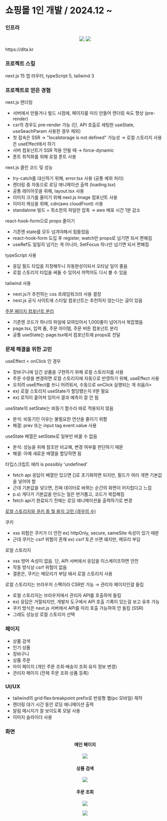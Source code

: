 <h1>쇼핑몰 1인 개발 / 2024.12 ~ </h1>

### 인프라
<p align="center">
  <img src="https://github.com/user-attachments/assets/fee97e3b-fe2a-4662-b7e6-555f3c8f68e5" />
  <img src="https://github.com/user-attachments/assets/b3528f47-4cdb-4fd4-a5bb-2eed72233c6c" />
</p>

<p>https://dlta.kr</p>

### 프로젝트 스킬
next.js 15 앱 라우터, typeScript 5, tailwind 3

### 프로젝트로 얻은 경혐
next.js 렌더링
<ul>
  <li>서버에서 만들거나 빌드 시점에, 페이지를 미리 만들어 렌더링 속도 향상 (pre-render)</li>
  <li>csr의 경우도 pre-render 가능 (단, API 호출로 세팅한 useState, useSeachParam 사용한 경우 제외)</li>
  <li>첫 접속은 SSR → "localstorage is not defined" 가능성 → 로컬 스토리지 사용은 useEffect에서 하기</li>
  <li>서버 컴포넌트가 SSR 적용 안될 때 → force-dynamic</li>  
  <li>폰트 최적화를 위해 로컬 폰트 사용</li>
</ul>

next.js 클린 코드 및 성능
<ul>
  <li>try-catch를 대신하기 위해, error.tsx 사용 (공통 예외 처리)</li>
  <li>렌더링 중 자동으로 로딩 애니메이션 출력 (loading.tsx)</li>
  <li>공통 레이아웃을 위해, layout.tsx 사용</li>  
  <li>이미지 크기를 줄이기 위해 next.js Image 컴포넌트 사용</li>
  <li>이미지 캐싱을 위해, cdn(aws cloudFront) 사용</li>
  <li>standalone 빌드 + 최소한의 파일만 압축 → aws 배포 시간 1분 감소</li>
</ul>

react-hook-form으로 props 줄이기
<ul>
  <li>기존엔 state를 모두 넘겨야해서 힘들었음</li>
  <li>react-hook-form 도입 후 register, watch만 props로 넘기면 되서 편해짐</li>
  <li>useRef도 일일히 넘기는 게 아니라, SetFocus 하나만 넘기면 되서 편해짐</li>
</ul>

typeScript 사용
<ul>
  <li>응답 필드 타입을 지정해두니 자동완성이되서 오타날 일이 줄음</li>
  <li>로컬 스토리지 타입을 써둘 수 있어서 까먹어도 다시 볼 수 있음</li>
</ul>

tailwind 사용
<ul>
  <li>next.js가 추천하는 css 프레임워크라 사용 결정</li>
  <li>next.js 공식 사이트에 스타일 컴포넌트는 추천하지 않는다는 글이 있음</li>
</ul>

<a href="https://github.com/kimtaehyun304/tama/blob/309649ccf024d3f8a79896fe5216417f5f0d516f/app/order/page.tsx#L92">
  주문 페이지 컴포넌트 분리
</a>
<ul>
  <li>기존엔 코드가 하나의 파일에 모여있어서 1,000줄이 넘어가서 복잡했음</li>
  <li>page.tsx, 입력 폼, 주문 아이템, 주문 버튼 컴포넌트 분리</li>
  <li>공통 useState는 page.tsx에서 컴포넌트에 props로 전달</li>
</ul>

### 문제 해결을 위한 고민
useEffect < onClick 인 경우
<ul>
  <li>장바구니에 담긴 상품을 구현하기 위해 로컬 스토리지를 사용</li>
  <li>주문 수량을 변경하면 로컬 스토리지에 자동으로 반영하기 위해, useEffect 사용</li>
  <li>오히려 useEffect를 쓰니 어려워서, 수동으로 onClick 실행되는 게 쉬움/li>
  <li>ex) 로컬 스토리지 useState가 할당됐는지 if문 필요</li>
  <li>ex) 로직이 흩어져 있어서 결과 예측이 잘 안 됨</li>
</ul>

useState의 setState는 비동기 함수라 바로 적용되지 않음
<ul>
  <li>분석: 비동기인 이유는 불필요한 연산을 줄이기 위함</li>
  <li>해결: prev 또는 input tag event.value 사용</li>
</ul>

useState 배열은 setState로 일부만 바꿀 수 없음
<ul>
  <li>분석: 성능을 위해 참조만 비교해, 변경 여부를 판단하기 때문</li>
  <li>해결: 아예 새로운 배열을 할당하면 됨</li>
</ul>

타입스크립트 에러 is possibly 'undefined'
<ul>
  <li>fetch api 응답이 배열만 있으면 []로 초기화하면 되지만, 필드가 여러 개면 기본값을 넣어야 함</li>
  <li>근데 기본값을 넣으면, 진짜 데이터로 바뀌는 순간의 화면이 어지럽다고 느낌</li>
  <li>p.s) 게다가 기본값을 만드는 일은 번거롭고, 코드가 복잡해짐</li>
  <li>fetch api가 완료되기 전에는 로딩 애니메이션을 출력하기로 변경</li>
</ul>

<a href="https://velog.io/@hyungman304/%ED%86%A0%ED%81%B0-%EB%B3%B4%EA%B4%80-%EC%9C%84%EC%B9%98-%EA%B3%A0%EC%B0%B0">
  로컬 스토리지와 쿠키 중 뭘 쓸지 고민 (경우의 수)
</a>

쿠키
<ul>
  <li>xss 위험은 쿠키가 더 안전 ex) httpOnly, secure, sameSite 속성이 있기 때문</li>
  <li>근데 쿠키는 csrf 위험이 존재 ex) csrf 토큰 쓰면 돼지만, 메모리 부담</li>
</ul>

로컬 스토리지
<ul>
  <li>xss 방어 속성이 없음. 단, API 서버에서 응답을 이스케이프하면 안전</li>
  <li>작동 방식상 csrf 위험이 없음</li>  
  <li>결론은, 쿠키는 메모리가 부담 돼서 로컬 스토리지 사용</li>
</ul>

로컬 스토리지는 브라우저 스펙이라 CSR만 가능 → 관리자 페이지인걸 들킴
<ul>
  <li>로컬 스토리지는 브라우저에서 관리자 API를 호출하여 들킴</li>
  <li>ex) 응답은 거절되지만, 개발자 도구에서 API 호출 기록이 있는걸 보고 유추 가능</li>
  <li>쿠키 방식은 next.js 서버에서 API를 미리 호출 가능하여 안 들킴 (SSR)</li>
  <li>그래도 성능상 로컬 스토리지 선택</li>
</ul>

### 페이지
<ul>
  <li>상품 검색</li>
  <li>인기 상품</li>
  <li>장바구니</li>
  <li>상품 주문</li>
  <li>마이 페이지 (개인 주문 조회·배송지 조회·유저 정보 변경)</li>
  <li>관리자 페이지 (전체 주문 조회·상품 등록)</li>
</ul>

### UI/UX
<ul>
  <li>tailwind의 grid·flex·breakpoint prefix로 반응형 웹(pc·모바일) 제작</li>
  <li>렌더링 대기 시간 동안 로딩 애니메이션 출력</li>
  <li>알림 메시지가 잘 보이도록 모달 사용</li>
  <li>이미지 슬라이더 사용</li>
</ul>

### 화면
<h4 align="center">메인 페이지</h4>
<p align="center">
<img src="https://github.com/user-attachments/assets/a2eb56ba-5ce4-4659-bac0-aff5b75a0887" />
</p>

<h4 align="center">상품 검색</h4>
<p align="center">
<img src="https://github.com/user-attachments/assets/2725d254-418a-413a-a349-526648ed98a8" />
</p>

<h4 align="center">주문 조회</h4>
<p align="center">
<img src="https://github.com/user-attachments/assets/0e69a6a8-eb4b-4a16-b827-7875befa78ed" />
</p>

<p align="center">
<img src="https://github.com/user-attachments/assets/3987367e-4403-4355-9e77-7a3fedacd27b" />
</p>










